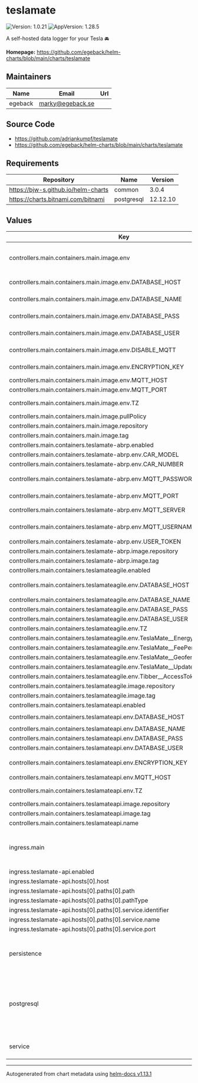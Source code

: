 # teslamate

![Version: 1.0.21](https://img.shields.io/badge/Version-1.0.21-informational?style=flat-square) ![AppVersion: 1.28.5](https://img.shields.io/badge/AppVersion-1.28.5-informational?style=flat-square)

A self-hosted data logger for your Tesla 🚘

**Homepage:** <https://github.com/egeback/helm-charts/blob/main/charts/teslamate>

## Maintainers

| Name | Email | Url |
| ---- | ------ | --- |
| egeback | <marky@egeback.se> |  |

## Source Code

* <https://github.com/adriankumpf/teslamate>
* <https://github.com/egeback/helm-charts/blob/main/charts/teslamate>

## Requirements

| Repository | Name | Version |
|------------|------|---------|
| https://bjw-s.github.io/helm-charts | common | 3.0.4 |
| https://charts.bitnami.com/bitnami | postgresql | 12.12.10 |

## Values

| Key | Type | Default | Description |
|-----|------|---------|-------------|
| controllers.main.containers.main.image.env | object | See below | environment variables. See [teslamate docs](https://docs.teslamate.org/docs/configuration/environment_variables) for more details. |
| controllers.main.containers.main.image.env.DATABASE_HOST | string | `"{{ include \"bjw-s.common.lib.chart.names.fullname\" .}}-postgresql"` | Postgres database hostname |
| controllers.main.containers.main.image.env.DATABASE_NAME | string | `"{{ .Values.postgresql.auth.database }}"` | Postgres database password |
| controllers.main.containers.main.image.env.DATABASE_PASS | string | `"{{ .Values.postgresql.auth.password }}"` | Postgres database password |
| controllers.main.containers.main.image.env.DATABASE_USER | string | `"{{ \"Values.postgresql.auth.username\" | default \"postgres\" }}"` | Postgres database user name |
| controllers.main.containers.main.image.env.DISABLE_MQTT | string | `"false"` | Disables the MQTT feature if `true` |
| controllers.main.containers.main.image.env.ENCRYPTION_KEY | string | `"MySuperSecretEncryptionKey"` | Teslamate encryption key |
| controllers.main.containers.main.image.env.MQTT_HOST | string | `"mosquitto"` | MQTT server host |
| controllers.main.containers.main.image.env.MQTT_PORT | int | `1883` | MQTT server port |
| controllers.main.containers.main.image.env.TZ | string | `"UTC"` | Set the container timezone |
| controllers.main.containers.main.image.pullPolicy | string | `"IfNotPresent"` | image pull policy |
| controllers.main.containers.main.image.repository | string | `"teslamate/teslamate"` | image repository |
| controllers.main.containers.main.image.tag | string | chart.appVersion | image tag |
| controllers.main.containers.teslamate-abrp.enabled | bool | `false` |  |
| controllers.main.containers.teslamate-abrp.env.CAR_MODEL | string | `"tesla:my:19:bt37:awd"` |  |
| controllers.main.containers.teslamate-abrp.env.CAR_NUMBER | int | `2` |  |
| controllers.main.containers.teslamate-abrp.env.MQTT_PASSWORD | string | `"{{ .Values.controllers.main.containers.main.env.MQTT_PASSWORD }}"` |  |
| controllers.main.containers.teslamate-abrp.env.MQTT_PORT | string | `"{{ .Values.controllers.main.containers.main.env.MQTT_PORT }}"` |  |
| controllers.main.containers.teslamate-abrp.env.MQTT_SERVER | string | `"{{ .Values.controllers.main.containers.main.env.MQTT_HOST }}"` |  |
| controllers.main.containers.teslamate-abrp.env.MQTT_USERNAME | string | `"{{ .Values.controllers.main.containers.main.env.MQTT_USERNAME }}"` |  |
| controllers.main.containers.teslamate-abrp.env.USER_TOKEN | string | `"y0ur-4p1-k3y"` |  |
| controllers.main.containers.teslamate-abrp.image.repository | string | `"fetzu/teslamate-abrp"` |  |
| controllers.main.containers.teslamate-abrp.image.tag | string | `"3.0.0"` |  |
| controllers.main.containers.teslamateagile.enabled | bool | `false` |  |
| controllers.main.containers.teslamateagile.env.DATABASE_HOST | string | `"{{ .Values.controllers.main.containers.main.env.DATABASE_HOST }}"` |  |
| controllers.main.containers.teslamateagile.env.DATABASE_NAME | string | `"{{ .Values.postgresql.auth.database }}"` |  |
| controllers.main.containers.teslamateagile.env.DATABASE_PASS | string | `"{{ .Values.postgresql.auth.postgresPassword }}"` |  |
| controllers.main.containers.teslamateagile.env.DATABASE_USER | string | `"{{ .Values.postgresql.auth.username }}"` |  |
| controllers.main.containers.teslamateagile.env.TZ | string | `"{{ .Values.controllers.main.containers.main.env.TZ }}"` |  |
| controllers.main.containers.teslamateagile.env.TeslaMate__EnergyProvider | string | `"Tibber"` |  |
| controllers.main.containers.teslamateagile.env.TeslaMate__FeePerKilowattHour | int | `0` |  |
| controllers.main.containers.teslamateagile.env.TeslaMate__GeofenceId | int | `1` |  |
| controllers.main.containers.teslamateagile.env.TeslaMate__UpdateIntervalSeconds | int | `300` |  |
| controllers.main.containers.teslamateagile.env.Tibber__AccessToken | string | `"MyAccessToken"` |  |
| controllers.main.containers.teslamateagile.image.repository | string | `"mattjeanes/teslamateagile"` |  |
| controllers.main.containers.teslamateagile.image.tag | string | `"v1.14.0"` |  |
| controllers.main.containers.teslamateapi.enabled | bool | `false` |  |
| controllers.main.containers.teslamateapi.env.DATABASE_HOST | string | `"{{ .Values.controllers.main.containers.main.DATABASE_HOST }}"` |  |
| controllers.main.containers.teslamateapi.env.DATABASE_NAME | string | `"{{ .Values.postgresql.auth.database }}"` |  |
| controllers.main.containers.teslamateapi.env.DATABASE_PASS | string | `"{{ .Values.postgresql.auth.postgresPassword }}"` |  |
| controllers.main.containers.teslamateapi.env.DATABASE_USER | string | `"{{ .Values.postgresql.auth.username }}"` |  |
| controllers.main.containers.teslamateapi.env.ENCRYPTION_KEY | string | `"{{ .Values.controllers.main.containers.main.env.ENCRYPTION_KEY }}"` |  |
| controllers.main.containers.teslamateapi.env.MQTT_HOST | string | `"{{ .Values.controllers.main.containers.main.MQTT_HOST }}"` |  |
| controllers.main.containers.teslamateapi.env.TZ | string | `"{{ .Values.controllers.main.containers.main.env.TZ }}"` | MQTT password MQTT_PASSWORD: |
| controllers.main.containers.teslamateapi.image.repository | string | `"tobiasehlert/teslamateapi"` |  |
| controllers.main.containers.teslamateapi.image.tag | string | `"1.17.2"` |  |
| controllers.main.containers.teslamateapi.name | string | `"teslamateapi"` |  |
| ingress.main | object | See values.yaml | Enable and configure ingress settings for the chart under this key. |
| ingress.teslamate-api.enabled | bool | `false` |  |
| ingress.teslamate-api.hosts[0].host | string | `"teslamate-api.example.com"` |  |
| ingress.teslamate-api.hosts[0].paths[0].path | string | `"/"` |  |
| ingress.teslamate-api.hosts[0].paths[0].pathType | string | `"Prefix"` |  |
| ingress.teslamate-api.hosts[0].paths[0].service.identifier | string | `"teslamate-api"` |  |
| ingress.teslamate-api.hosts[0].paths[0].service.name | string | `"teslamate-api"` |  |
| ingress.teslamate-api.hosts[0].paths[0].service.port | int | `8080` |  |
| persistence | object | See values.yaml | Configure persistence settings for the chart under this key. |
| postgresql | object | See values.yaml | Enable and configure postgresql database subchart under this key.    For more options see [postgresql chart documentation](https://github.com/bitnami/charts/tree/master/bitnami/postgresql) |
| service | object | See values.yaml | Configures service settings for the chart. |

----------------------------------------------
Autogenerated from chart metadata using [helm-docs v1.13.1](https://github.com/norwoodj/helm-docs/releases/v1.13.1)
